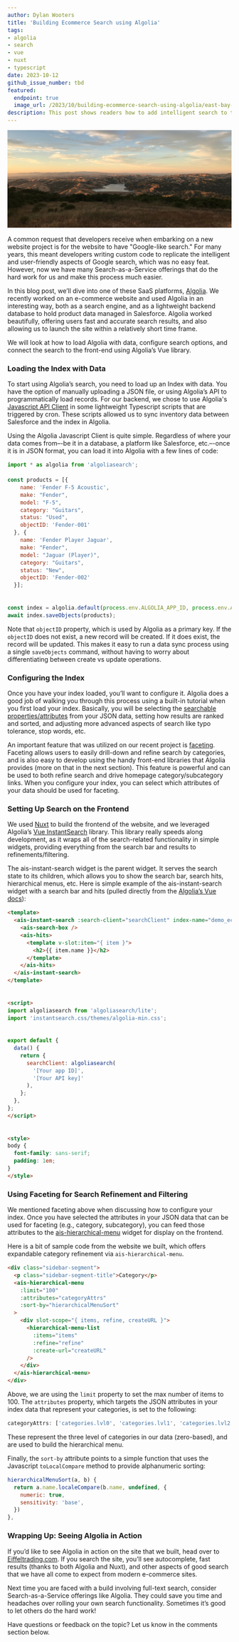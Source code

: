 ```yaml
---
author: Dylan Wooters
title: 'Building Ecommerce Search using Algolia'
tags:
- algolia
- search
- vue
- nuxt
- typescript
date: 2023-10-12
github_issue_number: tbd
featured:
  endpoint: true
  image_url: /2023/10/building-ecommerce-search-using-algolia/east-bay-hills.jpg
description: This post shows readers how to add intelligent search to their website using the Search-as-a-Service offering Algolia.
---
```



![Looking east from the top of the Berkeley hills over the Briones Reservoir. Rolling hills are seen in the distance with the sun setting to the west.](/2023/10/building-ecommerce-search-using-algolia/east-bay-hills.jpg)<br>
<!-- Photo by Dylan Wooters, 2020 -->

A common request that developers receive when embarking on a new website project is for the website to have "Google-like search." For many years, this meant developers writing custom code to replicate the intelligent and user-friendly aspects of Google search, which was no easy feat. However, now we have many Search-as-a-Service offerings that do the hard work for us and make this process much easier. 

In this blog post, we’ll dive into one of these SaaS platforms, [Algolia](https://www.algolia.com/). We recently worked on an e-commerce website and used Algolia in an interesting way, both as a search engine, and as a lightweight backend database to hold product data managed in Salesforce. Algolia worked beautifully, offering users fast and accurate search results, and also allowing us to launch the site within a relatively short time frame.

We will look at how to load Algolia with data, configure search options, and connect the search to the front-end using Algolia’s Vue library.

### Loading the Index with Data

To start using Algolia’s search, you need to load up an Index with data. You have the option of manually uploading a JSON file, or using Algolia’s API to programmatically load records. For our backend, we chose to use Algolia's [Javascript API Client]() in some lightweight Typescript scripts that are triggered by cron. These scripts allowed us to sync inventory data between Salesforce and the index in Algolia.

Using the Algolia Javascript Client is quite simple. Regardless of where your data comes from–-be it in a database, a platform like Salesforce, etc.–-once it is in JSON format, you can load it into Algolia with a few lines of code:

```javascript
import * as algolia from 'algoliasearch';

const products = [{
    name: 'Fender F-5 Acoustic',
    make: "Fender",
    model: "F-5",
    category: "Guitars",
    status: "Used",
    objectID: 'Fender-001'
  }, {
    name: 'Fender Player Jaguar',
    make: "Fender",
    model: "Jaguar (Player)",
    category: "Guitars",
    status: "New",
    objectID: 'Fender-002'
  }];


const index = algolia.default(process.env.ALGOLIA_APP_ID, process.env.ALGOLIA_API_KEY).initIndex("store_products");
await index.saveObjects(products);
```

Note that `objectID` property, which is used by Algolia as a primary key. If the `objectID` does not exist, a new record will be created. If it does exist, the record will be updated. This makes it easy to run a data sync process using a single `saveObjects` command, without having to worry about differentiating between create vs update operations.

### Configuring the Index

Once you have your index loaded, you’ll want to configure it. Algolia does a good job of walking you through this process using a built-in tutorial when you first load your index. Basically, you will be selecting the [searchable properties/attributes](https://www.algolia.com/doc/guides/sending-and-managing-data/prepare-your-data/how-to/setting-searchable-attributes/) from your JSON data, setting how results are ranked and sorted, and adjusting more advanced aspects of search like typo tolerance, stop words, etc.

An important feature that was utilized on our recent project is [faceting](https://www.algolia.com/doc/guides/managing-results/refine-results/faceting/). Faceting allows users to easily drill-down and refine search by categories, and is also easy to develop using the handy front-end libraries that Algolia provides (more on that in the next section). This feature is powerful and can be used to both refine search and drive homepage category/subcategory links. When you configure your index, you can select which attributes of your data should be used for faceting.

### Setting Up Search on the Frontend

We used [Nuxt](https://nuxt.com/) to build the frontend of the website, and we leveraged Algolia’s [Vue InstantSearch](https://www.algolia.com/doc/guides/building-search-ui/what-is-instantsearch/vue/) library. This library really speeds along development, as it wraps all of the search-related functionality in simple widgets, providing everything from the search bar and results to refinements/filtering. 

The ais-instant-search widget is the parent widget. It serves the search state to its children, which allows you to show the search bar, search hits, hierarchical menus, etc. Here is simple example of the ais-instant-search widget with a search bar and hits (pulled directly from the [Algolia’s Vue docs](https://www.algolia.com/doc/guides/building-search-ui/getting-started/vue/)):

```html
<template>
  <ais-instant-search :search-client="searchClient" index-name="demo_ecommerce">
    <ais-search-box />
    <ais-hits>
      <template v-slot:item="{ item }">
        <h2>{{ item.name }}</h2>
      </template>
    </ais-hits>
  </ais-instant-search>
</template>


<script>
import algoliasearch from 'algoliasearch/lite';
import 'instantsearch.css/themes/algolia-min.css';


export default {
  data() {
    return {
      searchClient: algoliasearch(
        '[Your app ID]',
        '[Your API key]'
      ),
    };
  },
};
</script>


<style>
body {
  font-family: sans-serif;
  padding: 1em;
}
</style>
```

### Using Faceting for Search Refinement and Filtering

We mentioned faceting above when discussing how to configure your index. Once you have selected the attributes in your JSON data that can be used for faceting (e.g., category, subcategory), you can feed those attributes to the [ais-hierarchical-menu](https://www.algolia.com/doc/api-reference/widgets/hierarchical-menu/vue/) widget for display on the frontend. 

Here is a bit of sample code from the website we built, which offers expandable category refinement via `ais-hierarchical-menu`.

```html
<div class="sidebar-segment">
  <p class="sidebar-segment-title">Category</p>
  <ais-hierarchical-menu
    :limit="100"
    :attributes="categoryAttrs"
    :sort-by="hierarchicalMenuSort"
  >
    <div slot-scope="{ items, refine, createURL }">
      <hierarchical-menu-list
        :items="items"
        :refine="refine"
        :create-url="createURL"
      />
    </div>
  </ais-hierarchical-menu>
</div>
```

Above, we are using the `limit` property to set the max number of items to 100. The `attributes` property, which targets the JSON attributes in your index data that represent your categories, is set to the following:

```javascript
categoryAttrs: ['categories.lvl0', 'categories.lvl1', 'categories.lvl2'],
```

These represent the three level of categories in our data (zero-based), and are used to build the hierarchical menu. 

Finally, the `sort-by` attribute points to a simple function that uses the Javascript `toLocalCompare` method to provide alphanumeric sorting:

```javascript
hierarchicalMenuSort(a, b) {
  return a.name.localeCompare(b.name, undefined, {
    numeric: true,
    sensitivity: 'base',
  })
},
```

### Wrapping Up: Seeing Algolia in Action

If you’d like to see Algolia in action on the site that we built, head over to [Eiffeltrading.com](https://www.eiffeltrading.com/). If you search the site, you’ll see autocomplete, fast results (thanks to both Algolia and Nuxt), and other aspects of good search that we have all come to expect from modern e-commerce sites.

Next time you are faced with a build involving full-text search, consider Search-as-a-Service offerings like Algolia. They could save you time and headaches over rolling your own search functionality. Sometimes it’s good to let others do the hard work!

Have questions or feedback on the topic? Let us know in the comments section below.